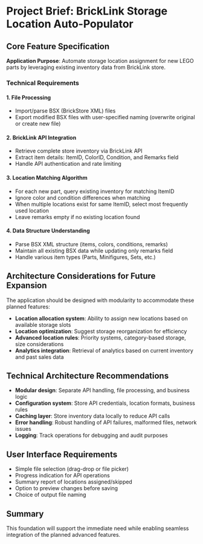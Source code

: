 # Project Brief: BrickLink Storage Location Auto-Populator

## Core Feature Specification

**Application Purpose**: Automate storage location assignment for new LEGO parts by leveraging existing inventory data from BrickLink store.

### Technical Requirements

#### 1. File Processing
- Import/parse BSX (BrickStore XML) files
- Export modified BSX files with user-specified naming (overwrite original or create new file)

#### 2. BrickLink API Integration
- Retrieve complete store inventory via BrickLink API
- Extract item details: ItemID, ColorID, Condition, and Remarks field
- Handle API authentication and rate limiting

#### 3. Location Matching Algorithm
- For each new part, query existing inventory for matching ItemID
- Ignore color and condition differences when matching
- When multiple locations exist for same ItemID, select most frequently used location
- Leave remarks empty if no existing location found

#### 4. Data Structure Understanding
- Parse BSX XML structure (items, colors, conditions, remarks)
- Maintain all existing BSX data while updating only remarks field
- Handle various item types (Parts, Minifigures, Sets, etc.)

## Architecture Considerations for Future Expansion

The application should be designed with modularity to accommodate these planned features:

- **Location allocation system**: Ability to assign new locations based on available storage slots
- **Location optimization**: Suggest storage reorganization for efficiency
- **Advanced location rules**: Priority systems, category-based storage, size considerations  
- **Analytics integration**: Retrieval of analytics based on current inventory and past sales data

## Technical Architecture Recommendations

- **Modular design**: Separate API handling, file processing, and business logic
- **Configuration system**: Store API credentials, location formats, business rules
- **Caching layer**: Store inventory data locally to reduce API calls
- **Error handling**: Robust handling of API failures, malformed files, network issues
- **Logging**: Track operations for debugging and audit purposes

## User Interface Requirements

- Simple file selection (drag-drop or file picker)
- Progress indication for API operations
- Summary report of locations assigned/skipped
- Option to preview changes before saving
- Choice of output file naming

## Summary

This foundation will support the immediate need while enabling seamless integration of the planned advanced features.